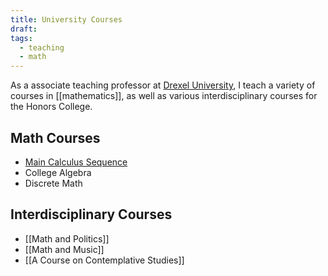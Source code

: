 ```yaml
---
title: University Courses
draft: 
tags:
  - teaching
  - math
---
```



As a associate teaching professor at [Drexel University](https://www.drexel.edu), I teach a variety of courses in [[mathematics]], as well as various interdisciplinary courses for the Honors College. 

## Math Courses
- [Main Calculus Sequence](https://www.wealldomath.com)
- College Algebra
- Discrete Math

## Interdisciplinary Courses
- [[Math and Politics]]
- [[Math and Music]]
- [[A Course on Contemplative Studies]]

